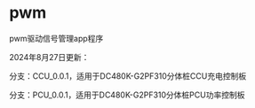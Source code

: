 # pwm

pwm驱动信号管理app程序

2024年8月27日更新：

分支：CCU_0.0.1，适用于DC480K-G2PF310分体桩CCU充电控制板

分支：PCU_0.0.1，适用于DC480K-G2PF310分体桩PCU功率控制板
